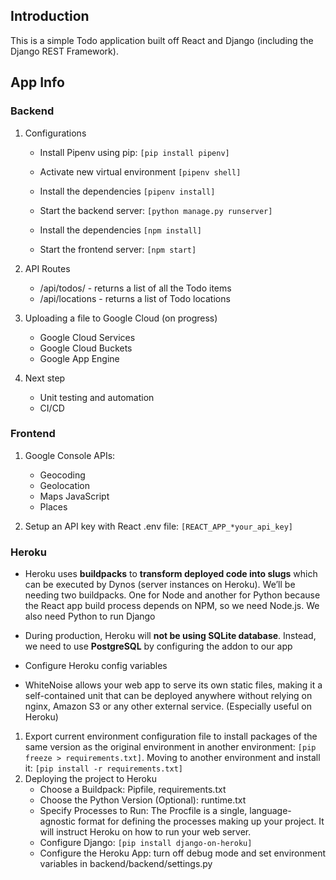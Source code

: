 ## Introduction

This is a simple Todo application built off React and Django (including the Django REST Framework).

## App Info

### Backend

1. Configurations

   - Install Pipenv using pip: `[pip install pipenv]`
   - Activate new virtual environment `[pipenv shell]`
   - Install the dependencies `[pipenv install]`
   - Start the backend server: `[python manage.py runserver]`

   - Install the dependencies `[npm install]`
   - Start the frontend server: `[npm start]`

2. API Routes

   - /api/todos/ - returns a list of all the Todo items
   - /api/locations - returns a list of Todo locations

3. Uploading a file to Google Cloud (on progress)

   - Google Cloud Services
   - Google Cloud Buckets
   - Google App Engine

4. Next step

   - Unit testing and automation
   - CI/CD

### Frontend

1. Google Console APIs:

   - Geocoding
   - Geolocation
   - Maps JavaScript
   - Places

2. Setup an API key with React .env file: `[REACT_APP_*your_api_key]`

### Heroku

- Heroku uses **buildpacks** to **transform deployed code into slugs** which can be executed by Dynos (server instances on Heroku). We’ll be needing two buildpacks. One for Node and another for Python because the React app build process depends on NPM, so we need Node.js. We also need Python to run Django

- During production, Heroku will **not be using SQLite database**. Instead, we need to use **PostgreSQL** by configuring the addon to our app

- Configure Heroku config variables

- WhiteNoise allows your web app to serve its own static files, making it a self-contained unit that can be deployed anywhere without relying on nginx, Amazon S3 or any other external service. (Especially useful on Heroku)

1. Export current environment configuration file to install packages of the same version as the original environment in another environment: `[pip freeze > requirements.txt]`. Moving to another environment and install it: `[pip install -r requirements.txt]`
2. Deploying the project to Heroku
   - Choose a Buildpack: Pipfile, requirements.txt
   - Choose the Python Version (Optional): runtime.txt
   - Specify Processes to Run: The Procfile is a single, language-agnostic format for defining the processes making up your project. It will instruct Heroku on how to run your web server.
   - Configure Django: `[pip install django-on-heroku]`
   - Configure the Heroku App: turn off debug mode and set environment variables in backend/backend/settings.py
